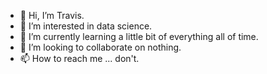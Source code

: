 - 👋 Hi, I’m Travis.
- 👀 I’m interested in data science.
- 🌱 I’m currently learning a little bit of everything all of time.
- 💞️ I’m looking to collaborate on nothing.
- 📫 How to reach me ... don't.

<!---
thunt-career/thunt-career is a ✨ special ✨ repository because its `README.md` (this file) appears on your GitHub profile.
You can click the Preview link to take a look at your changes.
--->

